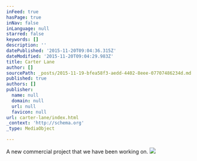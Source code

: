 ```yaml
---
inFeed: true
hasPage: true
inNav: false
inLanguage: null
starred: false
keywords: []
description: ''
datePublished: '2015-11-20T09:04:36.315Z'
dateModified: '2015-11-20T09:04:29.983Z'
title: Carter Lane
author: []
sourcePath: _posts/2015-11-19-bfea58f3-aedd-4402-8eee-07707486234d.md
published: true
authors: []
publisher:
  name: null
  domain: null
  url: null
  favicon: null
url: carter-lane/index.html
_context: 'http://schema.org'
_type: MediaObject

---
```

A new commercial project that we have been working on.
![](https://the-grid-user-content.s3-us-west-2.amazonaws.com/7a94e863-607f-4738-bc28-d83996571d0e.jpg)